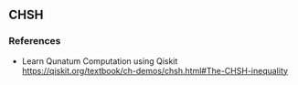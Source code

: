 
## CHSH

### References
- Learn Qunatum Computation using Qiskit  
https://qiskit.org/textbook/ch-demos/chsh.html#The-CHSH-inequality
